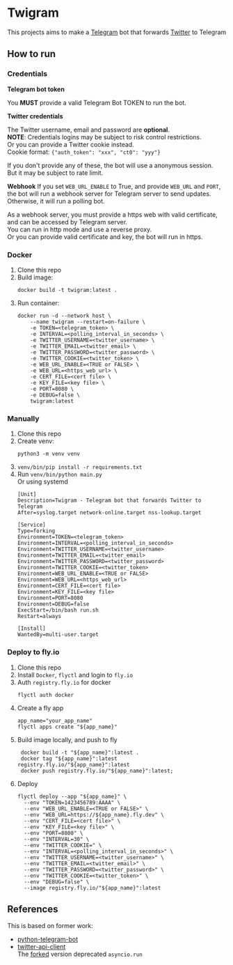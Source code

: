 # Twigram

This projects aims to make a [Telegram](https://telegram.org) bot that forwards [Twitter](https://twitter.com/) to Telegram

## How to run

### Credentials

**Telegram bot token**

You **MUST** provide a valid Telegram Bot TOKEN to run the bot.

**Twitter credentials**

The Twitter username, email and password are **optional**.  
**NOTE**: Credentials logins may be subject to risk control restrictions.  
Or you can provide a Twitter cookie instead.  
Cookie format: `{"auth_token": "xxx", "ct0": "yyy"}`

If you don't provide any of these, the bot will use a anonymous session.  
But it may be subject to rate limit.

**Webhook**
If you set `WEB_URL_ENABLE` to True, and provide `WEB_URL` and `PORT`, the bot will run a webhook server for Telegram server to send updates.  
Otherwise, it will run a polling bot.

As a webhook server, you must provide a https web with valid certificate, and can be accessed by Telegram server.  
You can run in http mode and use a reverse proxy.  
Or you can provide valid certificate and key, the bot will run in https.

### Docker

1. Clone this repo
2. Build image:
    ```
    docker build -t twigram:latest .
    ```
3. Run container:
    ```
    docker run -d --network host \
        --name twigram --restart=on-failure \
        -e TOKEN=<telegram_token> \
        -e INTERVAL=<polling_interval_in_seconds> \
        -e TWITTER_USERNAME=<twitter_username> \
        -e TWITTER_EMAIL=<twitter_email> \
        -e TWITTER_PASSWORD=<twitter_password> \
        -e TWITTER_COOKIE=<twitter_token> \
        -e WEB_URL_ENABLE=<TRUE or FALSE> \
        -e WEB_URL=<https_web_url> \
        -e CERT_FILE=<cert file> \
        -e KEY_FILE=<key file> \
        -e PORT=8080 \
        -e DEBUG=false \
        twigram:latest
    ```

### Manually

1. Clone this repo
2. Create venv:
    ```
    python3 -m venv venv
    ```
3. `venv/bin/pip install -r requirements.txt`
4. Run `venv/bin/python main.py`  
   Or using systemd
   ```
   [Unit]
   Description=Twigram - Telegram bot that forwards Twitter to Telegram
   After=syslog.target network-online.target nss-lookup.target

   [Service]
   Type=forking
   Environment=TOKEN=<telegram_token>
   Environment=INTERVAL=<polling_interval_in_seconds>
   Environment=TWITTER_USERNAME=<twitter_username>
   Environment=TWITTER_EMAIL=<twitter_email>
   Environment=TWITTER_PASSWORD=<twitter_password>
   Environment=TWITTER_COOKIE=<twitter_token>
   Environment=WEB_URL_ENABLE=<TRUE or FALSE>
   Environment=WEB_URL=<https_web_url>
   Environment=CERT_FILE=<cert file>
   Environment=KEY_FILE=<key file>
   Environment=PORT=8080
   Environment=DEBUG=false
   ExecStart=/bin/bash run.sh
   Restart=always

   [Install]
   WantedBy=multi-user.target
   ```

### Deploy to fly.io

1. Clone this repo
2. Install `Docker`, `flyctl` and login to `fly.io`
3. Auth `registry.fly.io` for docker
    ```
    flyctl auth docker
    ```
4. Create a fly app
    ```
    app_name="your_app_name"
    flyctl apps create "${app_name}"
    ```
5. Build image locally, and push to fly
   ```
    docker build -t "${app_name}":latest .
    docker tag "${app_name}":latest registry.fly.io/"${app_name}":latest
    docker push registry.fly.io/"${app_name}":latest;
    ```
6. Deploy
    ```
    flyctl deploy --app "${app_name}" \
      --env "TOKEN=1423456789:AAAA" \
      --env "WEB_URL_ENABLE=<TRUE or FALSE>" \
      --env "WEB_URL=https://${app_name}.fly.dev" \
      --env "CERT_FILE=<cert file>" \
      --env "KEY_FILE=<key file>" \
      --env "PORT=8080" \
      --env "INTERVAL=30" \
      --env "TWITTER_COOKIE=" \
      --env "INTERVAL=<polling_interval_in_seconds>" \
      --env "TWITTER_USERNAME=<twitter_username>" \
      --env "TWITTER_EMAIL=<twitter_email>" \
      --env "TWITTER_PASSWORD=<twitter_password>" \
      --env "TWITTER_COOKIE=<twitter_token>" \
      --env "DEBUG=false" \
      --image registry.fly.io/"${app_name}":latest
    ```

## References

This is based on former work:
- [python-telegram-bot](https://github.com/leandrotoledo/python-telegram-bot)
- [twitter-api-client](https://github.com/trevorhobenshield/twitter-api-client)  
   The [forked](https://github.com/junyilou/twitter-api-client) version deprecated `asyncio.run`
